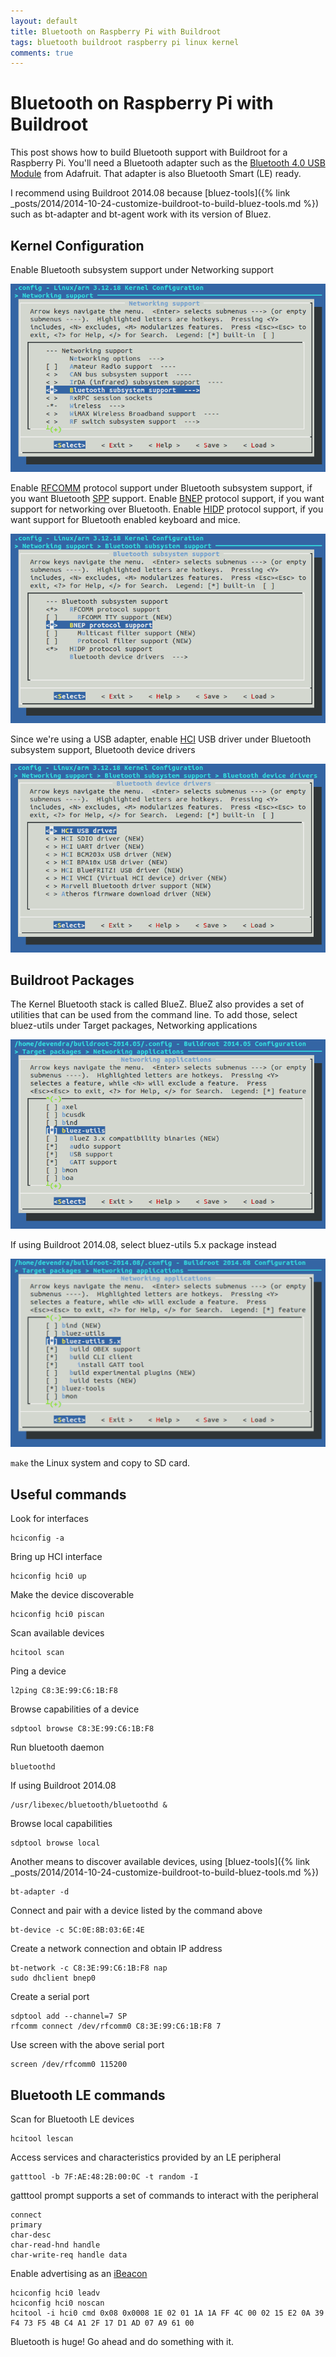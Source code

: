 ```yaml
---
layout: default
title: Bluetooth on Raspberry Pi with Buildroot
tags: bluetooth buildroot raspberry pi linux kernel
comments: true
---
```

# Bluetooth on Raspberry Pi with Buildroot

This post shows how to build Bluetooth support with Buildroot for a Raspberry Pi. You'll need a Bluetooth adapter such as the [Bluetooth 4.0 USB Module](http://www.adafruit.com/products/1327) from Adafruit. That adapter is also Bluetooth Smart (LE) ready.

I recommend using Buildroot 2014.08 because [bluez-tools]({% link _posts/2014/2014-10-24-customize-buildroot-to-build-bluez-tools.md %}) such as bt-adapter and bt-agent work with its version of Bluez.

## Kernel Configuration

Enable Bluetooth subsystem support under Networking support

![Bluetooth subsystem support](/assets/img/buildroot-kernel-networking-bluetooth.png)

Enable [RFCOMM](https://developer.bluetooth.org/TechnologyOverview/Pages/RFCOMM.aspx) protocol support under Bluetooth subsystem support, if you want Bluetooth [SPP](https://developer.bluetooth.org/TechnologyOverview/Pages/SPP.aspx) support. Enable [BNEP](https://developer.bluetooth.org/TechnologyOverview/Pages/BNEP.aspx) protocol support, if you want support for networking over Bluetooth. Enable [HIDP](https://developer.bluetooth.org/TechnologyOverview/Pages/HID.aspx) protocol support, if you want support for Bluetooth enabled keyboard and mice.

![RFCOMM and BNEP support](/assets/img/buildroot-kernel-networking-bluetooth-rfcomm.png)

Since we're using a USB adapter, enable [HCI](https://developer.bluetooth.org/TechnologyOverview/Pages/HCI.aspx) USB driver under Bluetooth subsystem support, Bluetooth device drivers

![HCI USB driver](/assets/img/buildroot-kernel-networking-bluetooth-driver-hci.png)

## Buildroot Packages

The Kernel Bluetooth stack is called BlueZ. BlueZ also provides a set of utilities that can be used from the command line. To add those, select bluez-utils under Target packages, Networking applications

![bluez-utils](/assets/img/buildroot-packages-bluez-utils.png)

If using Buildroot 2014.08, select bluez-utils 5.x package instead

![bluez5_utils](/assets/img/buildroot-packages-bluez-utils-5.png)

`make` the Linux system and copy to SD card.

## Useful commands

Look for interfaces

```
hciconfig -a
```

Bring up HCI interface

```
hciconfig hci0 up
```

Make the device discoverable

```
hciconfig hci0 piscan
```

Scan available devices

```
hcitool scan
```

Ping a device

```
l2ping C8:3E:99:C6:1B:F8
```

Browse capabilities of a device

```
sdptool browse C8:3E:99:C6:1B:F8
```

Run bluetooth daemon

```
bluetoothd
```

If using Buildroot 2014.08

```
/usr/libexec/bluetooth/bluetoothd &
```

Browse local capabilities

```
sdptool browse local
```

Another means to discover available devices, using [bluez-tools]({% link _posts/2014/2014-10-24-customize-buildroot-to-build-bluez-tools.md %})

```
bt-adapter -d
```

Connect and pair with a device listed by the command above

```
bt-device -c 5C:0E:8B:03:6E:4E
```

Create a network connection and obtain IP address

```
bt-network -c C8:3E:99:C6:1B:F8 nap
sudo dhclient bnep0
```

Create a serial port

```
sdptool add --channel=7 SP
rfcomm connect /dev/rfcomm0 C8:3E:99:C6:1B:F8 7
```

Use screen with the above serial port

```
screen /dev/rfcomm0 115200
```

## Bluetooth LE commands

Scan for Bluetooth LE devices

```
hcitool lescan
```

Access services and characteristics provided by an LE peripheral

```
gatttool -b 7F:AE:48:2B:00:0C -t random -I
```

gatttool prompt supports a set of commands to interact with the peripheral

```
connect
primary
char-desc
char-read-hnd handle
char-write-req handle data
```

Enable advertising as an [iBeacon](https://learn.adafruit.com/pibeacon-ibeacon-with-a-raspberry-pi/overview)

```
hciconfig hci0 leadv
hciconfig hci0 noscan
hcitool -i hci0 cmd 0x08 0x0008 1E 02 01 1A 1A FF 4C 00 02 15 E2 0A 39 F4 73 F5 4B C4 A1 2F 17 D1 AD 07 A9 61 00
```

Bluetooth is huge! Go ahead and do something with it.
